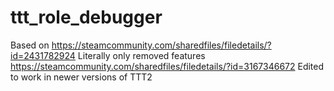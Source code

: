 # ttt_role_debugger
 
Based on https://steamcommunity.com/sharedfiles/filedetails/?id=2431782924
Literally only removed features
https://steamcommunity.com/sharedfiles/filedetails/?id=3167346672
Edited to work in newer versions of TTT2 
